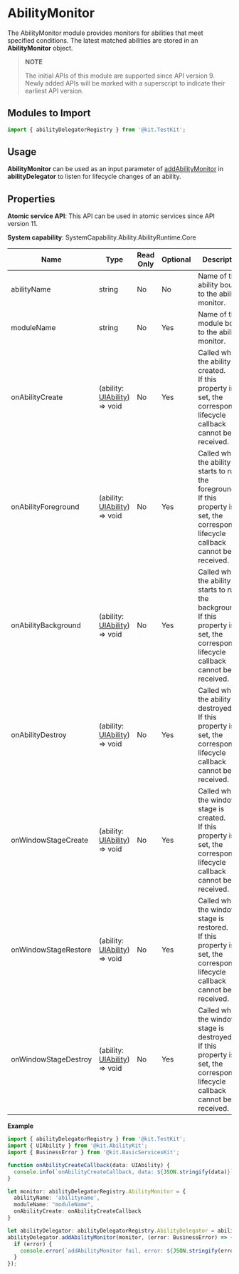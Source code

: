 # AbilityMonitor

The AbilityMonitor module provides monitors for abilities that meet specified conditions. The latest matched abilities are stored in an **AbilityMonitor** object.

> **NOTE**
> 
> The initial APIs of this module are supported since API version 9. Newly added APIs will be marked with a superscript to indicate their earliest API version. 

## Modules to Import

```ts
import { abilityDelegatorRegistry } from '@kit.TestKit';
```

## Usage

**AbilityMonitor** can be used as an input parameter of [addAbilityMonitor](../apis-test-kit/js-apis-inner-application-abilityDelegator.md#addabilitymonitor9) in **abilityDelegator** to listen for lifecycle changes of an ability.

## Properties

**Atomic service API**: This API can be used in atomic services since API version 11.

**System capability**: SystemCapability.Ability.AbilityRuntime.Core

| Name                                                        | Type    | Read Only| Optional| Description                                                        |
| ------------------------------------------------------------ | -------- | ---- | ---- | ------------------------------------------------------------ |
| abilityName                                                  | string   | No  | No  | Name of the ability bound to the ability monitor.|
| moduleName                                                  | string   | No  | Yes  | Name of the module bound to the ability monitor.|
| onAbilityCreate | (ability: [UIAbility](js-apis-app-ability-uiAbility.md)) => void | No  | Yes  | Called when the ability is created.<br>If this property is not set, the corresponding lifecycle callback cannot be received.|
| onAbilityForeground | (ability: [UIAbility](js-apis-app-ability-uiAbility.md)) => void | No  | Yes  | Called when the ability starts to run in the foreground.<br>If this property is not set, the corresponding lifecycle callback cannot be received.|
| onAbilityBackground | (ability: [UIAbility](js-apis-app-ability-uiAbility.md)) => void | No  | Yes  | Called when the ability starts to run in the background.<br>If this property is not set, the corresponding lifecycle callback cannot be received.|
| onAbilityDestroy | (ability: [UIAbility](js-apis-app-ability-uiAbility.md)) => void | No  | Yes  | Called when the ability is destroyed.<br>If this property is not set, the corresponding lifecycle callback cannot be received.|
| onWindowStageCreate | (ability: [UIAbility](js-apis-app-ability-uiAbility.md)) => void | No  | Yes  | Called when the window stage is created.<br>If this property is not set, the corresponding lifecycle callback cannot be received.|
| onWindowStageRestore | (ability: [UIAbility](js-apis-app-ability-uiAbility.md)) => void | No  | Yes  | Called when the window stage is restored.<br>If this property is not set, the corresponding lifecycle callback cannot be received.|
| onWindowStageDestroy | (ability: [UIAbility](js-apis-app-ability-uiAbility.md)) => void | No  | Yes  | Called when the window stage is destroyed.<br>If this property is not set, the corresponding lifecycle callback cannot be received.|

**Example**

```ts
import { abilityDelegatorRegistry } from '@kit.TestKit';
import { UIAbility } from '@kit.AbilityKit';
import { BusinessError } from '@kit.BasicServicesKit';

function onAbilityCreateCallback(data: UIAbility) {
  console.info(`onAbilityCreateCallback, data: ${JSON.stringify(data)}`);
}

let monitor: abilityDelegatorRegistry.AbilityMonitor = {
  abilityName: 'abilityname',
  moduleName: "moduleName",
  onAbilityCreate: onAbilityCreateCallback
}

let abilityDelegator: abilityDelegatorRegistry.AbilityDelegator = abilityDelegatorRegistry.getAbilityDelegator();
abilityDelegator.addAbilityMonitor(monitor, (error: BusinessError) => {
  if (error) {
    console.error(`addAbilityMonitor fail, error: ${JSON.stringify(error)}`);
  }
});
```
